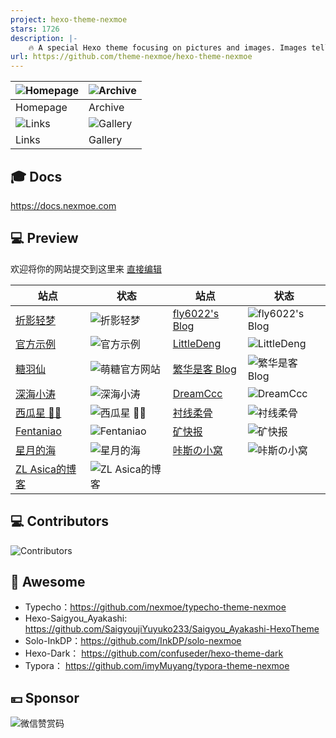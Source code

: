 ```yaml
---
project: hexo-theme-nexmoe
stars: 1726
description: |-
    🔥 A special Hexo theme focusing on pictures and images. Images tell stories, and Nexmoe makes them more vivid.
url: https://github.com/theme-nexmoe/hexo-theme-nexmoe
---
```


| ![Homepage](https://user-images.githubusercontent.com/16796652/134768469-52d2426b-5c7c-4a46-8f0e-064361044d88.png) | ![Archive](https://user-images.githubusercontent.com/16796652/134768465-a578b70e-38f2-4266-97e7-f0b85bd86348.png) |
| ------------------------------------------------------------------------------------------------------------------ | ----------------------------------------------------------------------------------------------------------------- |
| Homepage                                                                                                               | Archive                                                                                                     |
| ![Links](https://user-images.githubusercontent.com/16796652/134768466-cf580997-1201-48a8-812e-77eb0af6ce59.png) | ![Gallery](https://user-images.githubusercontent.com/16796652/134768468-86751060-b3bf-43f4-970e-4baa8906e29a.png)  |
| Links                                                                                                           | Gallery                                                                                                     |
## 🎓 Docs

<https://docs.nexmoe.com>

## 💻 Preview

欢迎将你的网站提交到这里来 [直接编辑](https://github.com/theme-nexmoe/hexo-theme-nexmoe/edit/master/README.md)

| 站点                                                      | 状态                                                                                          | 站点                                              | 状态                                                                                  |
| --------------------------------------------------------- | --------------------------------------------------------------------------------------------- | ------------------------------------------------- | ------------------------------------------------------------------------------------- |
| [折影轻梦](https://nexmoe.com/)                           | ![折影轻梦](https://img.shields.io/website?url=https://nexmoe.com/)                           | [fly6022's Blog](https://blog.fly6022.fun)        | ![fly6022's Blog](https://img.shields.io/website?url=https://blog.fly6022.fun)        |
| [官方示例](https://nexmoe-demo.netlify.app/) | ![官方示例](https://img.shields.io/website?url=https://nexmoe-demo.netlify.app/) | [LittleDeng](https://littlede.ng/)                     | ![LittleDeng](https://img.shields.io/website?url=https://littlede.ng/)                     |
| [糖羽仙](https://www.tangyuxian.com/)                     | ![萌糖官方网站](https://img.shields.io/website?url=https://www.tangyuxian.com/)               | [繁华是客 Blog](https://nexmoe-demo.withkr.xyz)   | ![繁华是客 Blog](https://img.shields.io/website?url=https://nexmoe-demo.withkr.xyz)   |
| [深海小涛](https://hexo.xtaolink.cn/)                     | ![深海小涛](https://img.shields.io/website?url=https://hexo.xtaolink.cn/)                     | [DreamCcc](https://note.bequick.run)              | ![DreamCcc](https://img.shields.io/website?url=https://note.bequick.run)              |
| [西瓜星 🍉✨](https://suikastar.com/)                       | ![西瓜星 🍉✨](https://img.shields.io/website?url=https://suikastar.com/)                       | [衬线柔骨](http://sxrekord.com)                   | ![衬线柔骨](https://img.shields.io/website?url=http://sxrekord.com)                   |
| [Fentaniao](https://fentaniao.github.io)                  | ![Fentaniao](https://img.shields.io/website?url=https://fentaniao.github.io)                  | [矿快报](https://latestminer.github.io)                   | ![矿快报](https://img.shields.io/website?url=https://latestminer.github.io)    |
| [星月的海](https://hosizuki.github.io/)                   | ![星月的海](https://img.shields.io/website?url=https://hosizuki.github.io/)                   | [咔斯の小窝](https://kassama.top)                 | ![咔斯の小窝](https://img.shields.io/website?url=https://kassama.top)                 |
| [ZL Asica的博客](https://www.zl-asica.com/)                   | ![ZL Asica的博客](https://img.shields.io/website?url=https://www.zl-asica.com/)                   |

## 💻 Contributors

![Contributors](https://opencollective.com/hexo-theme-nexmoe/contributors.svg?width=890&button=false)

## 🎇 Awesome

- Typecho：<https://github.com/nexmoe/typecho-theme-nexmoe>
- Hexo-Saigyou_Ayakashi: <https://github.com/SaigyoujiYuyuko233/Saigyou_Ayakashi-HexoTheme>
- Solo-InkDP：<https://github.com/InkDP/solo-nexmoe>
- Hexo-Dark： <https://github.com/confuseder/hexo-theme-dark>
- Typora： <https://github.com/imyMuyang/typora-theme-nexmoe>

## 💴 Sponsor

![微信赞赏码](https://i.dawnlab.me/e528323511d872bc759128fc9a8c665f.md.png)

